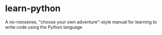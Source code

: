 # learn-python
A no-nonsense, "choose your own adventure"-style manual for learning to write code using the Python language
